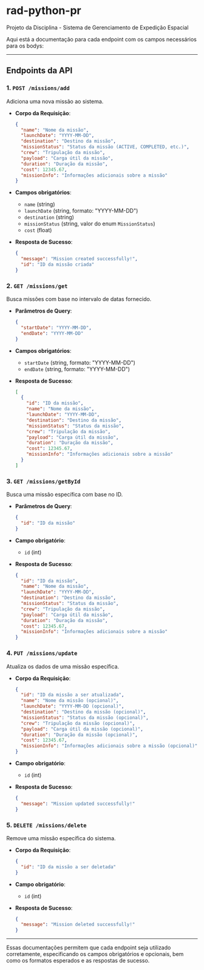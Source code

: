 # rad-python-pr

Projeto da Disciplina - Sistema de Gerenciamento de Expedição Espacial

Aqui está a documentação para cada endpoint com os campos necessários para os bodys:

---

## **Endpoints da API**

### **1. `POST /missions/add`**
Adiciona uma nova missão ao sistema.

- **Corpo da Requisição**:
  ```json
  {
    "name": "Nome da missão",
    "launchDate": "YYYY-MM-DD",
    "destination": "Destino da missão",
    "missionStatus": "Status da missão (ACTIVE, COMPLETED, etc.)",
    "crew": "Tripulação da missão",
    "payload": "Carga útil da missão",
    "duration": "Duração da missão",
    "cost": 12345.67,
    "missionInfo": "Informações adicionais sobre a missão"
  }
  ```

- **Campos obrigatórios**:
  - `name` (string)
  - `launchDate` (string, formato: "YYYY-MM-DD")
  - `destination` (string)
  - `missionStatus` (string, valor do enum `MissionStatus`)
  - `cost` (float)

- **Resposta de Sucesso**:
  ```json
  {
    "message": "Mission created successfully!",
    "id": "ID da missão criada"
  }
  ```

### **2. `GET /missions/get`**
Busca missões com base no intervalo de datas fornecido.

- **Parâmetros de Query**:
  ```json
  {
    "startDate": "YYYY-MM-DD",
    "endDate": "YYYY-MM-DD"
  }
  ```

- **Campos obrigatórios**:
  - `startDate` (string, formato: "YYYY-MM-DD")
  - `endDate` (string, formato: "YYYY-MM-DD")

- **Resposta de Sucesso**:
  ```json
  [
    {
      "id": "ID da missão",
      "name": "Nome da missão",
      "launchDate": "YYYY-MM-DD",
      "destination": "Destino da missão",
      "missionStatus": "Status da missão",
      "crew": "Tripulação da missão",
      "payload": "Carga útil da missão",
      "duration": "Duração da missão",
      "cost": 12345.67,
      "missionInfo": "Informações adicionais sobre a missão"
    }
  ]
  ```

### **3. `GET /missions/getById`**
Busca uma missão específica com base no ID.

- **Parâmetros de Query**:
  ```json
  {
    "id": "ID da missão"
  }
  ```

- **Campo obrigatório**:
  - `id` (int)

- **Resposta de Sucesso**:
  ```json
  {
    "id": "ID da missão",
    "name": "Nome da missão",
    "launchDate": "YYYY-MM-DD",
    "destination": "Destino da missão",
    "missionStatus": "Status da missão",
    "crew": "Tripulação da missão",
    "payload": "Carga útil da missão",
    "duration": "Duração da missão",
    "cost": 12345.67,
    "missionInfo": "Informações adicionais sobre a missão"
  }
  ```

### **4. `PUT /missions/update`**
Atualiza os dados de uma missão específica.

- **Corpo da Requisição**:
  ```json
  {
    "id": "ID da missão a ser atualizada",
    "name": "Nome da missão (opcional)",
    "launchDate": "YYYY-MM-DD (opcional)",
    "destination": "Destino da missão (opcional)",
    "missionStatus": "Status da missão (opcional)",
    "crew": "Tripulação da missão (opcional)",
    "payload": "Carga útil da missão (opcional)",
    "duration": "Duração da missão (opcional)",
    "cost": 12345.67,
    "missionInfo": "Informações adicionais sobre a missão (opcional)"
  }
  ```

- **Campo obrigatório**:
  - `id` (int)

- **Resposta de Sucesso**:
  ```json
  {
    "message": "Mission updated successfully!"
  }
  ```

### **5. `DELETE /missions/delete`**
Remove uma missão específica do sistema.

- **Corpo da Requisição**:
  ```json
  {
    "id": "ID da missão a ser deletada"
  }
  ```

- **Campo obrigatório**:
  - `id` (int)

- **Resposta de Sucesso**:
  ```json
  {
    "message": "Mission deleted successfully!"
  }
  ```

---

Essas documentações permitem que cada endpoint seja utilizado corretamente, especificando os campos obrigatórios e opcionais, bem como os formatos esperados e as respostas de sucesso.